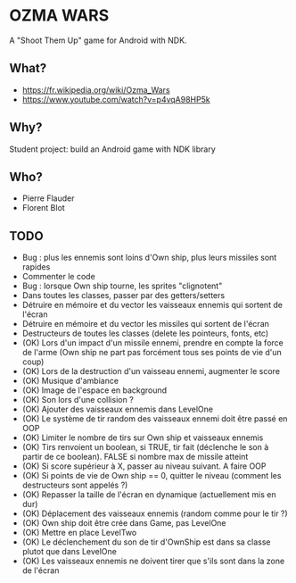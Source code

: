 # OZMA WARS #

A "Shoot Them Up" game for Android with NDK.

## What? ##

* https://fr.wikipedia.org/wiki/Ozma_Wars
* https://www.youtube.com/watch?v=p4vqA98HP5k

## Why? ##

Student project: build an Android game with NDK library

## Who? ##

* Pierre Flauder
* Florent Blot

## TODO ##

* Bug : plus les ennemis sont loins d'Own ship, plus leurs missiles sont rapides
* Commenter le code
* Bug : lorsque Own ship tourne, les sprites "clignotent"
* Dans toutes les classes, passer par des getters/setters
* Détruire en mémoire et du vector les vaisseaux ennemis qui sortent de l'écran
* Détruire en mémoire et du vector les missiles qui sortent de l'écran
* Destructeurs de toutes les classes (delete les pointeurs, fonts, etc)
* (OK) Lors d'un impact d'un missile ennemi, prendre en compte la force de l'arme (Own ship ne part pas forcément tous ses points de vie d'un coup)
* (OK) Lors de la destruction d'un vaisseau ennemi, augmenter le score
* (OK) Musique d'ambiance
* (OK) Image de l'espace en background
* (OK) Son lors d'une collision ?
* (OK) Ajouter des vaisseaux ennemis dans LevelOne
* (OK) Le système de tir random des vaisseaux ennemi doit être passé en OOP
* (OK) Limiter le nombre de tirs sur Own ship et vaisseaux ennemis
* (OK) Tirs renvoient un boolean, si TRUE, tir fait (déclenche le son à partir de ce boolean). FALSE si nombre max de missile atteint
* (OK) Si score supérieur à X, passer au niveau suivant. A faire OOP
* (OK) Si points de vie de Own ship == 0, quitter le niveau (comment les destructeurs sont appelés ?)
* (OK) Repasser la taille de l'écran en dynamique (actuellement mis en dur)
* (OK) Déplacement des vaisseaux ennemis (random comme pour le tir ?)
* (OK) Own ship doit être crée dans Game, pas LevelOne
* (OK) Mettre en place LevelTwo
* (OK) Le déclenchement du son de tir d'OwnShip est dans sa classe plutot que dans LevelOne
* (OK) Les vaisseaux ennemis ne doivent tirer que s'ils sont dans la zone de l'écran